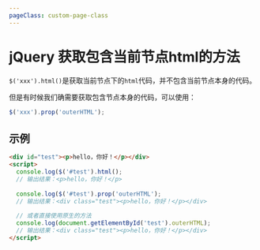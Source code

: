 ```yaml
---
pageClass: custom-page-class
---
```


# jQuery 获取包含当前节点html的方法

`$('xxx').html()`是获取当前节点下的`html`代码，并不包含当前节点本身的代码。

但是有时候我们确需要获取包含节点本身的代码，可以使用：

```javascript
$('xxx').prop('outerHTML');
```

## 示例

```html
<div id="test"><p>hello，你好！</p></div>
<script>
  console.log($('#test').html();
  // 输出结果：<p>hello，你好！</p>
  
  console.log($('#test').prop('outerHTML');  
  // 输出结果：<div class="test"><p>hello，你好！</p></div>
  
  // 或者直接使用原生的方法
  console.log(document.getElementById('test').outerHTML);
  // 输出结果：<div class="test"><p>hello，你好！</p></div>
</script>
```